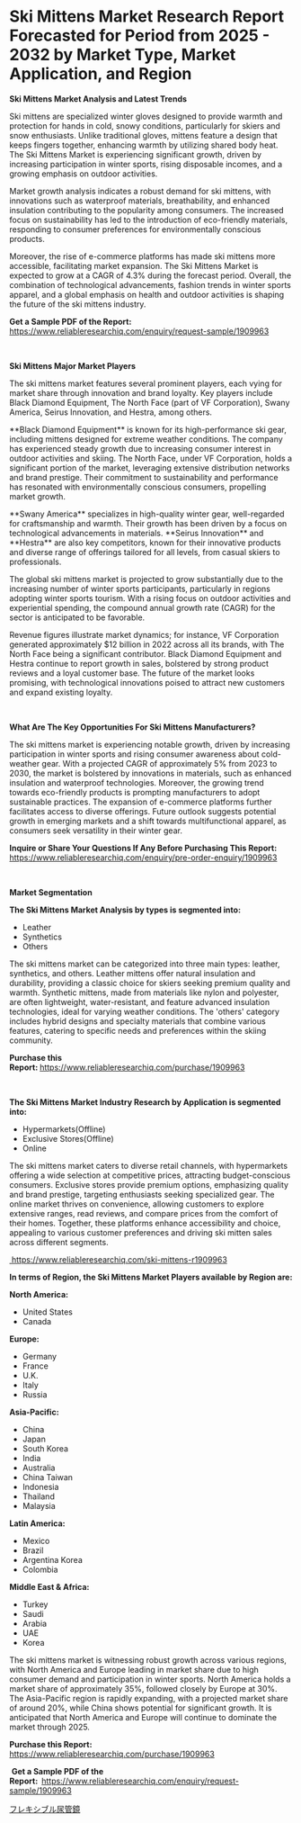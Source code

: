 <p><h1>Ski Mittens Market Research Report Forecasted for Period from 2025 -  2032 by Market Type, Market Application, and Region</h1></p><p><strong>Ski Mittens Market Analysis and Latest Trends</strong></p>
<p><p>Ski mittens are specialized winter gloves designed to provide warmth and protection for hands in cold, snowy conditions, particularly for skiers and snow enthusiasts. Unlike traditional gloves, mittens feature a design that keeps fingers together, enhancing warmth by utilizing shared body heat. The Ski Mittens Market is experiencing significant growth, driven by increasing participation in winter sports, rising disposable incomes, and a growing emphasis on outdoor activities.</p><p>Market growth analysis indicates a robust demand for ski mittens, with innovations such as waterproof materials, breathability, and enhanced insulation contributing to the popularity among consumers. The increased focus on sustainability has led to the introduction of eco-friendly materials, responding to consumer preferences for environmentally conscious products.</p><p>Moreover, the rise of e-commerce platforms has made ski mittens more accessible, facilitating market expansion. The Ski Mittens Market is expected to grow at a CAGR of 4.3% during the forecast period. Overall, the combination of technological advancements, fashion trends in winter sports apparel, and a global emphasis on health and outdoor activities is shaping the future of the ski mittens industry.</p></p>
<p><strong>Get a Sample PDF of the Report:&nbsp;</strong> <a href="https://www.reliableresearchiq.com/enquiry/request-sample/1909963?utm_campaign=1082&utm_medium=2&utm_source=Github&utm_content=ia&utm_term=08022025&utm_id=ski-mittens">https://www.reliableresearchiq.com/enquiry/request-sample/1909963</a></p>
<p>&nbsp;</p>
<p><strong>Ski Mittens Major Market Players</strong></p>
<p><p>The ski mittens market features several prominent players, each vying for market share through innovation and brand loyalty. Key players include Black Diamond Equipment, The North Face (part of VF Corporation), Swany America, Seirus Innovation, and Hestra, among others.</p><p>**Black Diamond Equipment** is known for its high-performance ski gear, including mittens designed for extreme weather conditions. The company has experienced steady growth due to increasing consumer interest in outdoor activities and skiing. The North Face, under VF Corporation, holds a significant portion of the market, leveraging extensive distribution networks and brand prestige. Their commitment to sustainability and performance has resonated with environmentally conscious consumers, propelling market growth.</p><p>**Swany America** specializes in high-quality winter gear, well-regarded for craftsmanship and warmth. Their growth has been driven by a focus on technological advancements in materials. **Seirus Innovation** and **Hestra** are also key competitors, known for their innovative products and diverse range of offerings tailored for all levels, from casual skiers to professionals.</p><p>The global ski mittens market is projected to grow substantially due to the increasing number of winter sports participants, particularly in regions adopting winter sports tourism. With a rising focus on outdoor activities and experiential spending, the compound annual growth rate (CAGR) for the sector is anticipated to be favorable.</p><p>Revenue figures illustrate market dynamics; for instance, VF Corporation generated approximately $12 billion in 2022 across all its brands, with The North Face being a significant contributor. Black Diamond Equipment and Hestra continue to report growth in sales, bolstered by strong product reviews and a loyal customer base. The future of the market looks promising, with technological innovations poised to attract new customers and expand existing loyalty.</p></p>
<p>&nbsp;</p>
<p><strong>What Are The Key Opportunities For Ski Mittens Manufacturers?</strong></p>
<p><p>The ski mittens market is experiencing notable growth, driven by increasing participation in winter sports and rising consumer awareness about cold-weather gear. With a projected CAGR of approximately 5% from 2023 to 2030, the market is bolstered by innovations in materials, such as enhanced insulation and waterproof technologies. Moreover, the growing trend towards eco-friendly products is prompting manufacturers to adopt sustainable practices. The expansion of e-commerce platforms further facilitates access to diverse offerings. Future outlook suggests potential growth in emerging markets and a shift towards multifunctional apparel, as consumers seek versatility in their winter gear.</p></p>
<p><strong>Inquire or Share Your Questions If Any Before Purchasing This Report:</strong> <a href="https://www.reliableresearchiq.com/enquiry/pre-order-enquiry/1909963?utm_campaign=1082&utm_medium=2&utm_source=Github&utm_content=ia&utm_term=08022025&utm_id=ski-mittens">https://www.reliableresearchiq.com/enquiry/pre-order-enquiry/1909963</a></p>
<p>&nbsp;</p>
<p><strong>Market Segmentation</strong></p>
<p><strong>The Ski Mittens Market Analysis by types is segmented into:</strong></p>
<p><ul><li>Leather</li><li>Synthetics</li><li>Others</li></ul></p>
<p><p>The ski mittens market can be categorized into three main types: leather, synthetics, and others. Leather mittens offer natural insulation and durability, providing a classic choice for skiers seeking premium quality and warmth. Synthetic mittens, made from materials like nylon and polyester, are often lightweight, water-resistant, and feature advanced insulation technologies, ideal for varying weather conditions. The 'others' category includes hybrid designs and specialty materials that combine various features, catering to specific needs and preferences within the skiing community.</p></p>
<p><strong>Purchase this Report:&nbsp;</strong><a href="https://www.reliableresearchiq.com/purchase/1909963?utm_campaign=1082&utm_medium=2&utm_source=Github&utm_content=ia&utm_term=08022025&utm_id=ski-mittens">https://www.reliableresearchiq.com/purchase/1909963</a></p>
<p>&nbsp;</p>
<p><strong>The Ski Mittens Market Industry Research by Application is segmented into:</strong></p>
<p><ul><li>Hypermarkets(Offline)</li><li>Exclusive Stores(Offline)</li><li>Online</li></ul></p>
<p><p>The ski mittens market caters to diverse retail channels, with hypermarkets offering a wide selection at competitive prices, attracting budget-conscious consumers. Exclusive stores provide premium options, emphasizing quality and brand prestige, targeting enthusiasts seeking specialized gear. The online market thrives on convenience, allowing customers to explore extensive ranges, read reviews, and compare prices from the comfort of their homes. Together, these platforms enhance accessibility and choice, appealing to various customer preferences and driving ski mitten sales across different segments.</p></p>
<p><a href="https://www.reliableresearchiq.com/ski-mittens-r1909963?utm_campaign=1082&utm_medium=2&utm_source=Github&utm_content=ia&utm_term=08022025&utm_id=ski-mittens">&nbsp;https://www.reliableresearchiq.com/ski-mittens-r1909963</a></p>
<p><strong>In terms of Region, the Ski Mittens Market Players available by Region are:</strong></p>
<p>
    <p> <strong> North America: </strong>
        <ul>
            <li>United States</li>
            <li>Canada</li>
        </ul>
        </p> 
    <p> <strong> Europe: </strong>
        <ul>
            <li>Germany</li>
            <li>France</li>
            <li>U.K.</li>
            <li>Italy</li>
            <li>Russia</li>
        </ul>
        </p> 
    <p> <strong> Asia-Pacific: </strong>
        <ul>
            <li>China</li>
            <li>Japan</li>
            <li>South Korea</li>
            <li>India</li>
            <li>Australia</li>
            <li>China Taiwan</li>
            <li>Indonesia</li>
            <li>Thailand</li>
            <li>Malaysia</li>
        </ul>
        </p> 
    <p> <strong> Latin America: </strong>
        <ul>
            <li>Mexico</li>
            <li>Brazil</li>
            <li>Argentina Korea</li>
            <li>Colombia</li>
        </ul>
        </p> 
    <p> <strong> Middle East & Africa: </strong>
        <ul>
            <li>Turkey</li>
            <li>Saudi</li>
            <li>Arabia</li>
            <li>UAE</li>
            <li>Korea</li>
        </ul>
    </p>
    </p>
<p><p>The ski mittens market is witnessing robust growth across various regions, with North America and Europe leading in market share due to high consumer demand and participation in winter sports. North America holds a market share of approximately 35%, followed closely by Europe at 30%. The Asia-Pacific region is rapidly expanding, with a projected market share of around 20%, while China shows potential for significant growth. It is anticipated that North America and Europe will continue to dominate the market through 2025.</p></p>
<p><strong>Purchase this Report: </strong><a href="https://www.reliableresearchiq.com/purchase/1909963?utm_campaign=1082&utm_medium=2&utm_source=Github&utm_content=ia&utm_term=08022025&utm_id=ski-mittens">https://www.reliableresearchiq.com/purchase/1909963</a></p>
<p>&nbsp;<strong>Get a Sample PDF of the Report:&nbsp;&nbsp;</strong><a href="https://www.reliableresearchiq.com/enquiry/request-sample/1909963?utm_campaign=1082&utm_medium=2&utm_source=Github&utm_content=ia&utm_term=08022025&utm_id=ski-mittens">https://www.reliableresearchiq.com/enquiry/request-sample/1909963</a></p>
<p><strong></strong></p>
<p><p><a href="https://github.com/lababdou/Market-Research-Report-List-6/blob/main/528546635624.md?utm_campaign=1082&utm_medium=2&utm_source=Github&utm_content=ia&utm_term=08022025&utm_id=ski-mittens">フレキシブル尿管鏡</a></p></p>